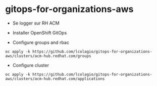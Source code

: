 # gitops-for-organizations-aws


* Se logger sur RH ACM

* Installer OpenShift GitOps


* Configure groups and rbac

```shell
oc apply -k https://github.com/lcolagio/gitops-for-organizations-aws/clusters/acm-hub.redhat.com/groups
```

* Configure cluster
```shell
oc apply -k https://github.com/lcolagio/gitops-for-organizations-aws/clusters/acm-hub.redhat.com/applications
```
